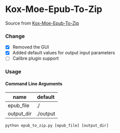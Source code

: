 # Kox-Moe-Epub-To-Zip

Source from [Kox-Moe-Epub-To-Zip](https://github.com/Dean-Zheng/Kox-Moe-Epub-To-Zip)

### Change
-[x] Removed the GUI
-[x] Added default values for output input parameters
-[ ] Calibre plugin support

### Usage
#### Command Line Arguments
| name       | default  |
|------------|----------|
| epub_file  | ./       |
| output_dir | ./output |
```shell
python epub_to_zip.py [epub_file] [output_dir]
```